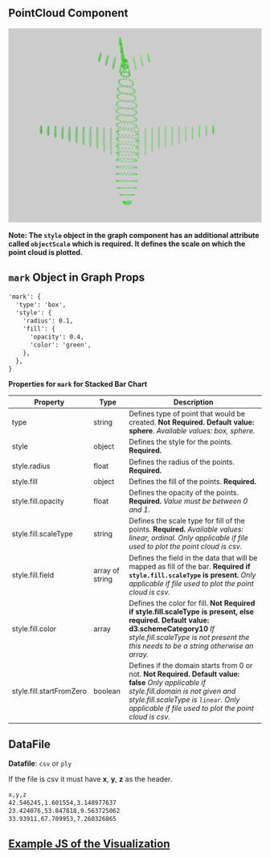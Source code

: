 ## PointCloud Component

![PointCloud](../imgs/PointCloud.png)

__Note: The `style` object in the graph component has an additional attribute called `objectScale` which is required. It defines the scale on which the point cloud is plotted.__

## `mark` Object in Graph Props
```
'mark': {
  'type': 'box',
  'style': {
    'radius': 0.1,
    'fill': {
      'opacity': 0.4,
      'color': 'green',
    },
  },
}
```

__Properties for `mark` for Stacked Bar Chart__

Property|Type|Description
---|---|---
type|string|Defines type of point that would be created. __Not Required. Default value: sphere__. _Available values: box, sphere._
style|object|Defines the style for the points. __Required.__
style.radius|float|Defines the radius of the points. __Required.__ 
style.fill|object|Defines the fill of the points. __Required.__
style.fill.opacity|float|Defines the opacity of the points. __Required.__ _Value must be between 0 and 1._
style.fill.scaleType|string|Defines the scale type for fill of the points. __Required.__ _Available values: linear, ordinal. Only applicable if file used to plot the point cloud is csv._
style.fill.field|array of string|Defines the field in the data that will be mapped as fill of the bar. __Required if `style.fill.scaleType` is present.__ _Only applicable if file used to plot the point cloud is csv._
style.fill.color|array| Defines the color for fill. __Not Required if style.fill.scaleType is present, else required. Default value: d3.schemeCategory10__ _If style.fill.scaleType is not present the this needs to be a string otherwise an array._
style.fill.startFromZero|boolean|Defines if the domain starts from 0 or not. __Not Required. Default value: false__ _Only applicable if style.fill.domain is not given and style.fill.scaleType is `linear`. Only applicable if file used to plot the point cloud is csv._

## DataFile

**Datafile**: `csv` or `ply`

If the file is csv it must have **x**, **y**, **z** as the header.

```
x,y,z
42.546245,1.601554,3.148977637
23.424076,53.847818,9.563725062
33.93911,67.709953,7.260326865
```

## [Example JS of the Visualization](../examples/PointCloud.js)